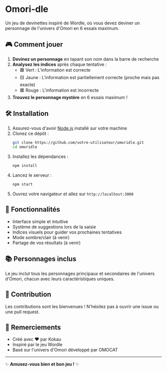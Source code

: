 # Omori-dle

Un jeu de devinettes inspiré de Wordle, où vous devez deviner un personnage de l'univers d'Omori en 6 essais maximum.

## 🎮 Comment jouer

1. **Devinez un personnage** en tapant son nom dans la barre de recherche
2. **Analysez les indices** après chaque tentative :
   - 🟩 Vert : L'information est correcte
   - 🟨 Jaune : L'information est partiellement correcte (proche mais pas exacte)
   - 🟥 Rouge : L'information est incorrecte
3. **Trouvez le personnage mystère** en 6 essais maximum !

## 🛠️ Installation

1. Assurez-vous d'avoir [Node.js](https://nodejs.org/) installé sur votre machine
2. Clonez ce dépôt :
   ```bash
   git clone https://github.com/votre-utilisateur/omoridle.git
   cd omoridle
   ```
3. Installez les dépendances :
   ```bash
   npm install
   ```
4. Lancez le serveur :
   ```bash
   npm start
   ```
5. Ouvrez votre navigateur et allez sur `http://localhost:3000`

## 🎨 Fonctionnalités

- Interface simple et intuitive
- Système de suggestions lors de la saisie
- Indices visuels pour guider vos prochaines tentatives
- Mode sombre/clair (à venir)
- Partage de vos résultats (à venir)

## 📚 Personnages inclus

Le jeu inclut tous les personnages principaux et secondaires de l'univers d'Omori, chacun avec leurs caractéristiques uniques.

## 🤝 Contribution

Les contributions sont les bienvenues ! N'hésitez pas à ouvrir une issue ou une pull request.

## 🙏 Remerciements

- Créé avec ❤️ par Kokau
- Inspiré par le jeu Wordle
- Basé sur l'univers d'Omori développé par OMOCAT

---

✨ **Amusez-vous bien et bon jeu !** ✨
